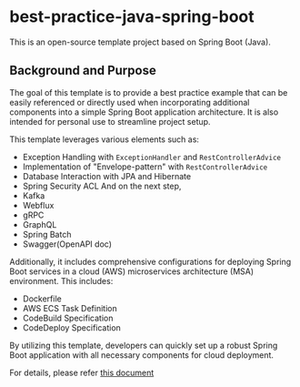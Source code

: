 # best-practice-java-spring-boot

This is an open-source template project based on Spring Boot (Java).

## Background and Purpose

The goal of this template is to provide a best practice example that can be easily referenced or directly used when incorporating additional components into a simple Spring Boot application architecture. It is also intended for personal use to streamline project setup.

This template leverages various elements such as:

- Exception Handling with `ExceptionHandler` and `RestControllerAdvice`
- Implementation of "Envelope-pattern" with `RestControllerAdvice`
- Database Interaction with JPA and Hibernate
- Spring Security ACL
And on the next step,
- Kafka
- Webflux
- gRPC
- GraphQL
- Spring Batch
- Swagger(OpenAPI doc)

Additionally, it includes comprehensive configurations for deploying Spring Boot services in a cloud (AWS) microservices architecture (MSA) environment. This includes:

- Dockerfile
- AWS ECS Task Definition
- CodeBuild Specification
- CodeDeploy Specification

By utilizing this template, developers can quickly set up a robust Spring Boot application with all necessary components for cloud deployment.

For details, please refer [this document](https://julskim.notion.site/Best-Practice-Template-for-Spring-Boot-OpenSource-621ab21ab57c44ccb21b4addb0134fd8?pvs=4)
